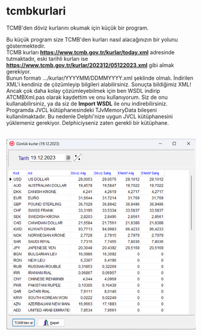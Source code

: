# tcmbkurlari
TCMB'den döviz kurlarını okumak için küçük bir program.

Bu küçük program size TCMB'den kurları nasıl alacağınızın bir yolunu göstermektedir.<br>
TCMB kurları <b>https://www.tcmb.gov.tr/kurlar/today.xml</b> adresinde tutmaktadır, eski tarihli kurları ise <b>https://www.tcmb.gov.tr/kurlar/202312/05122023.xml</b> gibi almak gerekiyor.<br> 
Bunun formatı .../kurlar/YYYYMM/DDMMYYYY.xml şeklinde olmalı. 
İndirilen XML'i kendiniz de çözümleyip bilgileri alabilirsiniz. Sonuçta bildiğimiz XML! Ancak çok daha kolay çözümleyebilmek için ben WSDL indirip ATCMBXml.pas olarak kaydettim ve onu kullanıyorum. Siz de onu kullanabilirsiniz, ya da siz de <b>Import WSDL</b> ile onu indirebilirsiniz.<br>
Programda JVCL kütüphanesindeki TJvMemoryData bileşeni kullanılmaktadır. Bu nedenle Delphi'nize uygun JVCL kütüphanesini yüklemeniz gerekiyor. Delphiciyseniz zaten gerekli bir kütüphane. <br>
<br><br>
![Program ekran görüntüsü](https://raw.githubusercontent.com/mozpinar/tcmbkurlari/master/kurlar1.png)
